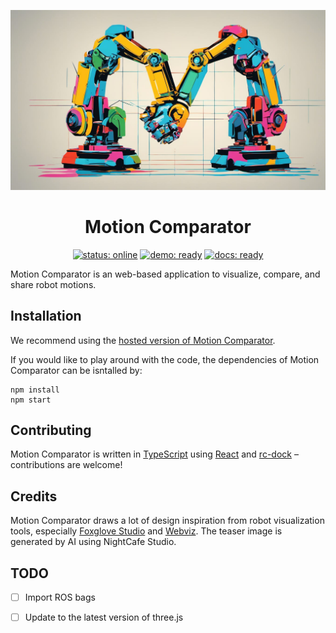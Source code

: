 ![Motion Comparator](./public/teaser.jpg)

<div align="center">
    <h1>Motion Comparator</h1>
    <a href= "https://motion-comparator.github.io/MotionComparator"><img alt="status: online" src="https://img.shields.io/badge/status-online-success.svg?logoHeight=10"></a>
    <a href= "https://motion-comparator.github.io/MotionComparator"><img alt="demo: ready" src="https://img.shields.io/badge/demo-ready-success.svg?logoHeight=10"></a>
    <a href= "https://github.com/motion-comparator/MotionComparator/releases"><img alt="docs: ready" src="https://img.shields.io/badge/version-v0.80.0 Beta-blue.svg?logoHeight=10"></a>
  
</div>

Motion Comparator is an web-based application to visualize, compare, and share robot motions. 

## Installation
We recommend using the [hosted version of Motion Comparator](https://motion-comparator.github.io/MotionComparator/). 

If you would like to play around with the code, the dependencies of Motion Comparator can be isntalled by:
```
npm install
npm start
```

## Contributing

Motion Comparator is written in [TypeScript](https://www.typescriptlang.org/) using [React](https://react.dev/) and [rc-dock](https://github.com/ticlo/rc-dock) – contributions are welcome!

## Credits
Motion Comparator draws a lot of design inspiration from robot visualization tools, especially [Foxglove Studio](https://github.com/foxglove/studio) and [Webviz](https://github.com/cruise-automation/webviz). The teaser image is generated by AI using NightCafe Studio.

## TODO
- [ ] Import ROS bags

- [ ] Update to the latest version of three.js
